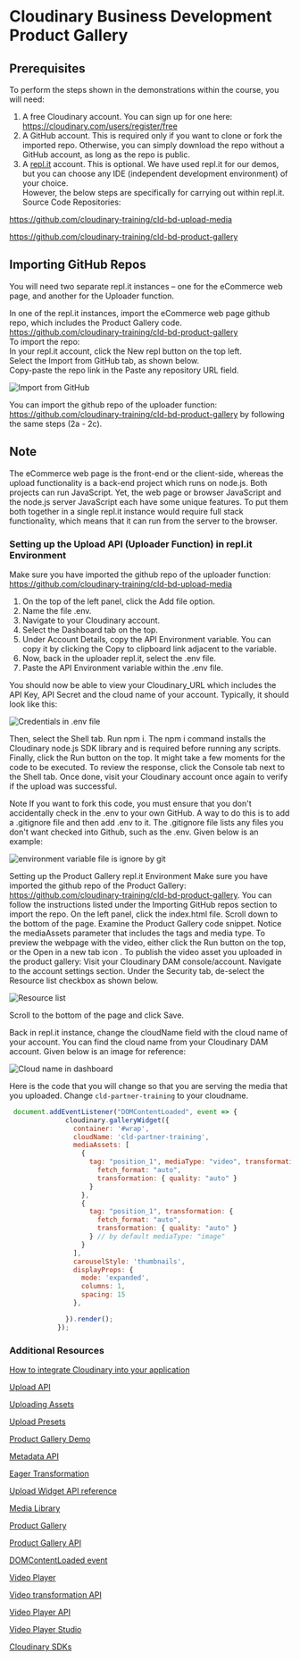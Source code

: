 # Cloudinary Business Development Product Gallery

## Prerequisites 

To perform the steps shown in the demonstrations within the course, you will need:  

1. A free Cloudinary account. You can sign up for one here: https://cloudinary.com/users/register/free
2. A GitHub account. This is required only if you want to clone or fork the imported repo. Otherwise, you can simply download the repo without a GitHub account, as long as the repo is public.
3. A [repl.it](https://repli.it) account. This is optional. We have used repl.it for our demos, but you can choose any IDE (independent development environment) of your choice.   
However, the below steps are specifically for carrying out within repl.it.  
Source Code Repositories:  

https://github.com/cloudinary-training/cld-bd-upload-media   

https://github.com/cloudinary-training/cld-bd-product-gallery  

##  Importing GitHub Repos   
You will need two separate repl.it instances – one for the eCommerce web page, and another for the Uploader function.   

In one of the repl.it instances, import the eCommerce web page github repo, which includes the Product Gallery code. https://github.com/cloudinary-training/cld-bd-product-gallery  
To import the repo:  
In your repl.it account, click the New repl button on the top left.  
Select the Import from GitHub tab, as shown below.  
Copy-paste the repo link in the Paste any repository URL field.  

![Import from GitHub](./images/github-import.png)

You can import the github repo of the uploader function: https://github.com/cloudinary-training/cld-bd-product-gallery by following the same steps (2a - 2c).  

## Note
The eCommerce web page is the front-end or the client-side, whereas the upload functionality is a back-end project which runs on node.js. Both projects can run JavaScript. Yet, the web page or browser JavaScript and the node.js server JavaScript each have some unique features. To put them both together in a single repl.it instance would require full stack functionality, which means that it can run from the server to the browser. 

### Setting up the Upload API (Uploader Function) in repl.it Environment  
Make sure you have imported the github repo of the uploader function: https://github.com/cloudinary-training/cld-bd-upload-media  

1. On the top of the left panel, click the Add file option.
2. Name the file .env.  
3. Navigate to your Cloudinary account.
4. Select the Dashboard tab on the top.  
5. Under Account Details, copy the API Environment variable. You can copy it by clicking the Copy to clipboard link adjacent to the variable.
6. Now, back in the uploader repl.it, select the .env file.
7. Paste the API Environment variable within the .env file.  

You should now be able to view your Cloudinary_URL which includes the API Key, API Secret and the cloud name of your account. Typically, it should look like this:

![Credentials in .env file](./images/env.png)


Then, select the Shell tab. 
Run npm i. The npm i command  installs the Cloudinary node.js SDK library and is required before running any scripts.
Finally, click the Run button on the top. It might take a few moments for the code to be executed. 
To review the response, click the Console tab next to the Shell tab.
Once done, visit your Cloudinary account once again to verify if the upload was successful. 

Note
If you want to fork this code, you must ensure that you don't accidentally check in the .env to your own GitHub. A way to do this is to add a .gitignore file and then add .env to it. The .gitignore file lists any files you don't want checked into Github, such as the .env. 
Given below is an example:

![environment variable file is ignore by git](./images/gitignore.png)

Setting up the Product Gallery repl.it Environment
Make sure you have imported the github repo of the Product Gallery: https://github.com/cloudinary-training/cld-bd-product-gallery. You can follow the instructions listed under the Importing GitHub repos section to import the repo.
On the left panel, click the index.html file.
Scroll down to the bottom of the page.
Examine the Product Gallery code snippet.
Notice the mediaAssets parameter that includes the tags and media type.
To preview the webpage with the video, either click the Run button on the top, or the Open in a new tab icon . 
To publish the video asset you uploaded in the product gallery:
Visit your Cloudinary DAM console/account.
Navigate to the account settings section.
Under the Security tab, de-select the Resource list checkbox as shown below.

![Resource list](./images/resource-list.png)

Scroll to the bottom of the page and click Save.  


Back in repl.it instance, change the cloudName field with the cloud name of your account. You can find the cloud name from your Cloudinary DAM account. Given below is an image for reference:

![Cloud name in dashboard](./images/cloud-name.png)

Here is the code that you will change so that you are serving the media that you uploaded.  Change `cld-partner-training` to your cloudname.

```JavaScript
 document.addEventListener("DOMContentLoaded", event => {
              cloudinary.galleryWidget({
                container: '#wrap',
                cloudName: 'cld-partner-training',
                mediaAssets: [
                  {
                    tag: "position_1", mediaType: "video", transformation: {
                      fetch_format: "auto",
                      transformation: { quality: "auto" }
                    }
                  },
                  {
                    tag: "position_1", transformation: {
                      fetch_format: "auto",
                      transformation: { quality: "auto" }
                    } // by default mediaType: "image"
                  }
                ],
                carouselStyle: 'thumbnails',
                displayProps: {
                  mode: 'expanded',
                  columns: 1,
                  spacing: 15
                },

              }).render();
            });
```



### Additional Resources

[How to integrate Cloudinary into your application](https://cloudinary.com/documentation/how_to_integrate_cloudinary) 

[Upload API](https://cloudinary.com/documentation/image_upload_api_reference) 

[Uploading Assets](https://cloudinary.com/documentation/upload_images)  

[Upload Presets](https://cloudinary.com/documentation/upload_presets)  

[Product Gallery Demo](https://demo.cloudinary.com/product-gallery/)  

[Metadata API](https://cloudinary.com/documentation/metadata_api)  

[Eager Transformation](https://cloudinary.com/documentation/transformations_on_upload#eager_transformations)  

[Upload Widget API reference](https://cloudinary.com/documentation/upload_widget_reference) 

[Media Library](https://cloudinary.com/documentation/media_library_widget)  

[Product Gallery](https://cloudinary.com/documentation/product_gallery)  

[Product Gallery API](https://cloudinary.com/documentation/product_gallery_reference)  

[DOMContentLoaded event](https://developer.mozilla.org/en-US/docs/Web/API/Window/DOMContentLoaded_event)  

[Video Player](https://cloudinary.com/documentation/cloudinary_video_player)  

[Video transformation API](https://cloudinary.com/documentation/video_transformation_reference)  

[Video Player API](https://cloudinary.com/documentation/video_player_api_reference)  

[Video Player Studio](https://studio.cloudinary.com/)  

[Cloudinary SDKs](https://cloudinary.com/documentation/cloudinary_sdks)









